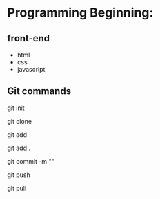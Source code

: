 # Programming Beginning:

## front-end

- html
- css
- javascript

## Git commands

git init

git clone <url>

git add <file-name>

git add .

git commit -m "<message>"

git push

git pull

